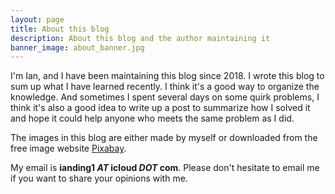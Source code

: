 ```yaml
---
layout: page
title: About this blog
description: About this blog and the author maintaining it
banner_image: about_banner.jpg
---
```


I'm Ian, and I have been maintaining this blog since 2018. I wrote this blog to
sum up what I have learned recently. I think it's a good way to organize the
knowledge. And sometimes I spent several days on some quirk problems, I think
it's also a good idea to write up a post to summarize how I solved it and hope
it could help anyone who meets the same problem as I did.

The images in this blog are either made by myself or downloaded from the free
image website [Pixabay](https://pixabay.com).

My email is **ianding1 *AT* icloud *DOT* com**. Please don't hesitate to email
me if you want to share your opinions with me.
